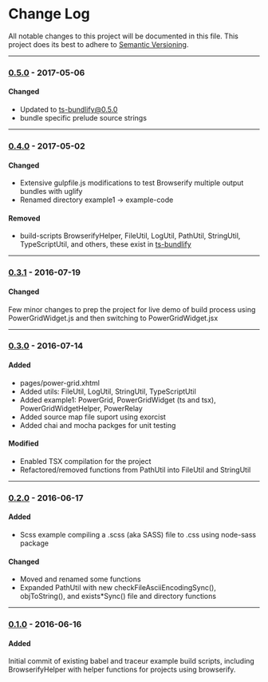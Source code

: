 ﻿# Change Log
All notable changes to this project will be documented in this file.
This project does its best to adhere to [Semantic Versioning](http://semver.org/).


--------
### [0.5.0](https://github.com/TeamworkGuy2/browser-bundle-examples/commit/0a2d247d002bc591344def597cd81a927c5cfac8) - 2017-05-06
#### Changed
* Updated to ts-bundlify@0.5.0
* bundle specific prelude source strings


--------
### [0.4.0](https://github.com/TeamworkGuy2/browser-bundle-examples/commit/b7982386b3161669aab7cc4bed0adc23869585d6) - 2017-05-02
#### Changed
* Extensive gulpfile.js modifications to test Browserify multiple output bundles with uglify
* Renamed directory example1 -> example-code

#### Removed
* build-scripts BrowserifyHelper, FileUtil, LogUtil, PathUtil, StringUtil, TypeScriptUtil, and others, these exist in [ts-bundlify](https://github.com/TeamworkGuy2/ts-bundlify)


--------
### [0.3.1](https://github.com/TeamworkGuy2/browser-bundle-examples/commit/c24cdd57ae763b8a2df3f159ce536ed1277f4503) - 2016-07-19
#### Changed
Few minor changes to prep the project for live demo of build process using PowerGridWidget.js and then switching to PowerGridWidget.jsx


--------
### [0.3.0](https://github.com/TeamworkGuy2/browser-bundle-examples/commit/358a26013afbda1cf66121dd735f2414deb13924) - 2016-07-14
#### Added
* pages/power-grid.xhtml
* Added utils: FileUtil, LogUtil, StringUtil, TypeScriptUtil
* Added example1: PowerGrid, PowerGridWidget (ts and tsx), PowerGridWidgetHelper, PowerRelay
* Added source map file suport using exorcist
* Added chai and mocha packges for unit testing

#### Modified
* Enabled TSX compilation for the project
* Refactored/removed functions from PathUtil into FileUtil and StringUtil


--------
### [0.2.0](https://github.com/TeamworkGuy2/browser-bundle-examples/commit/e95705007b5618be91c173b9a06e942235ca1ff7) - 2016-06-17
#### Added
* Scss example compiling a .scss (aka SASS) file to .css using node-sass package

#### Changed
* Moved and renamed some functions
* Expanded PathUtil with new checkFileAsciiEncodingSync(), objToString(), and exists*Sync() file and directory functions


--------
### [0.1.0](https://github.com/TeamworkGuy2/browser-bundle-examples/commit/dc20b31407021b5cdc588272a866192a25dff4a2) - 2016-06-16
#### Added
Initial commit of existing babel and traceur example build scripts, including BrowserifyHelper with helper functions for projects using browserify.
